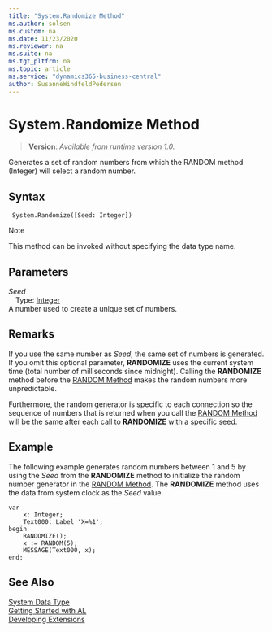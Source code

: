 ```yaml
---
title: "System.Randomize Method"
ms.author: solsen
ms.custom: na
ms.date: 11/23/2020
ms.reviewer: na
ms.suite: na
ms.tgt_pltfrm: na
ms.topic: article
ms.service: "dynamics365-business-central"
author: SusanneWindfeldPedersen
---
```

[//]: # (START>DO_NOT_EDIT)
[//]: # (IMPORTANT:Do not edit any of the content between here and the END>DO_NOT_EDIT.)
[//]: # (Any modifications should be made in the .xml files in the ModernDev repo.)
# System.Randomize Method
> **Version**: _Available from runtime version 1.0._

Generates a set of random numbers from which the RANDOM method (Integer) will select a random number.


## Syntax
```
 System.Randomize([Seed: Integer])
```
> [!NOTE]
> This method can be invoked without specifying the data type name.
## Parameters
*Seed*  
&emsp;Type: [Integer](../integer/integer-data-type.md)  
A number used to create a unique set of numbers.  



[//]: # (IMPORTANT: END>DO_NOT_EDIT)

## Remarks  
 If you use the same number as *Seed*, the same set of numbers is generated. If you omit this optional parameter, **RANDOMIZE** uses the current system time \(total number of milliseconds since midnight\). Calling the **RANDOMIZE** method before the [RANDOM Method](../../methods-auto/system/system-random-method.md) makes the random numbers more unpredictable.  
  
 Furthermore, the random generator is specific to each connection so the sequence of numbers that is returned when you call the [RANDOM Method](../../methods-auto/system/system-random-method.md) will be the same after each call to **RANDOMIZE** with a specific seed.  
  
## Example  
 The following example generates random numbers between 1 and 5 by using the *Seed* from the **RANDOMIZE** method to initialize the random number generator in the [RANDOM Method](../../methods-auto/system/system-random-method.md). The **RANDOMIZE** method uses the data from system clock as the *Seed* value.  
  
```  
var
    x: Integer;
    Text000: Label 'X=%1';
begin
    RANDOMIZE();  
    x := RANDOM(5);  
    MESSAGE(Text000, x);  
end;
```  

## See Also
[System Data Type](system-data-type.md)  
[Getting Started with AL](../../devenv-get-started.md)  
[Developing Extensions](../../devenv-dev-overview.md)